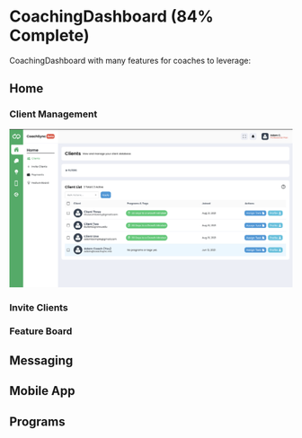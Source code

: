 # CoachingDashboard (84% Complete)
CoachingDashboard with many features for coaches to leverage:

## Home
### Client Management
![Client Management](readme-images/clients.png)

### Invite Clients


### Feature Board


## Messaging

## Mobile App

## Programs